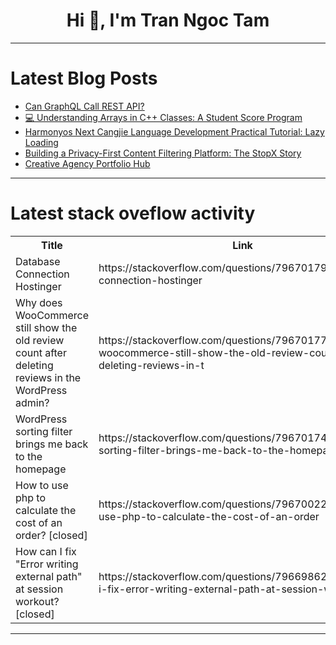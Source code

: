 <h1 align="center">Hi 👋, I'm Tran Ngoc Tam</h1>

---

# Latest Blog Posts 
<!-- BLOG-POST-LIST:START -->
- [Can GraphQL Call REST API?](https://dev.to/mayallo/can-graphql-call-rest-api-4h9h)
- [💻 Understanding Arrays in C++ Classes: A Student Score Program](https://dev.to/sana_khan_c4716d273e04120/understanding-arrays-in-c-classes-a-student-score-program-4jeo)
- [Harmonyos Next Cangjie Language Development Practical Tutorial: Lazy Loading](https://dev.to/youlanjihua/harmonyos-next-cangjie-language-development-practical-tutorial-lazy-loading-1dd0)
- [Building a Privacy-First Content Filtering Platform: The StopX Story](https://dev.to/pop_watch_ac45504c97f6c29/building-a-privacy-first-content-filtering-platform-the-stopx-story-54nk)
- [Creative Agency Portfolio Hub](https://dev.to/aibughunter/creative-agency-portfolio-hub-1ee7)
<!-- BLOG-POST-LIST:END -->

---

# Latest stack oveflow activity
<table>
  <tr><th>Title</th><th>Link</th></tr>
  <!-- STACKOVERFLOW:START --><tr><td>Database Connection Hostinger</td><td>https://stackoverflow.com/questions/79670179/database-connection-hostinger</td></tr><tr><td>Why does WooCommerce still show the old review count after deleting reviews in the WordPress admin?</td><td>https://stackoverflow.com/questions/79670177/why-does-woocommerce-still-show-the-old-review-count-after-deleting-reviews-in-t</td></tr><tr><td>WordPress sorting filter brings me back to the homepage</td><td>https://stackoverflow.com/questions/79670174/wordpress-sorting-filter-brings-me-back-to-the-homepage</td></tr><tr><td>How to use php to calculate the cost of an order? [closed]</td><td>https://stackoverflow.com/questions/79670022/how-to-use-php-to-calculate-the-cost-of-an-order</td></tr><tr><td>How can I fix &quot;Error writing external path&quot; at session workout? [closed]</td><td>https://stackoverflow.com/questions/79669862/how-can-i-fix-error-writing-external-path-at-session-workout</td></tr><!-- STACKOVERFLOW:END -->
</table>

---


